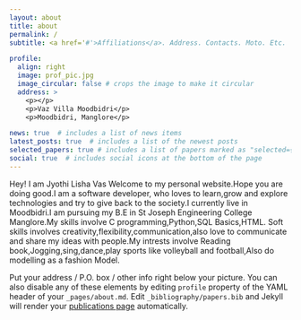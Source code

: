 ```yaml
---
layout: about
title: about
permalink: /
subtitle: <a href='#'>Affiliations</a>. Address. Contacts. Moto. Etc.

profile:
  align: right
  image: prof_pic.jpg
  image_circular: false # crops the image to make it circular
  address: >
    <p></p>
    <p>Vaz Villa Moodbidri</p>
    <p>Moodbidri, Manglore</p>

news: true  # includes a list of news items
latest_posts: true  # includes a list of the newest posts
selected_papers: true # includes a list of papers marked as "selected={true}"
social: true  # includes social icons at the bottom of the page
---
```


Hey! I am Jyothi Lisha Vas Welcome to my personal website.Hope you are doing good.I am a software developer, who loves to learn,grow and explore technologies and try to give back to the society.I currently live in Moodbidri.I am pursuing my B.E in St Joseph Engineering College Manglore.My skills involve C programming,Python,SQL Basics,HTML. Soft skills involves creativity,flexibility,communication,also love to communicate and share my ideas with people.My intrests involve Reading book,Jogging,sing,dance,play sports like volleyball and football,Also do modelling as a fashion Model.

Put your address / P.O. box / other info right below your picture. You can also disable any of these elements by editing `profile` property of the YAML header of your `_pages/about.md`. Edit `_bibliography/papers.bib` and Jekyll will render your [publications page](/al-folio/publications/) automatically.

